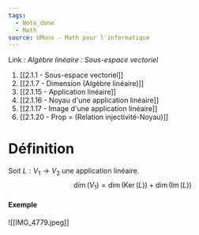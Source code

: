```yaml
---
tags:
  - Note_done
  - Math
source: UMons - Math pour l'informatique
---
```


Link :
_Algèbre linéaire : Sous-espace vectoriel_
1. [[2.1.1 - Sous-espace vectoriel]]
2. [[2.1.7 - Dimension (Algèbre linéaire)]]
3. [[2.1.15 - Application linéaire]]
4. [[2.1.16 - Noyau d'une application linéaire]]
5. [[2.1.17 - Image d'une application linéaire]]
6. [[2.1.20 - Prop = (Relation injectivité-Noyau)]]

# Définition
Soit $L : V_1 → V_2$ une application linéaire. $$\dim(V_1) = \dim(\operatorname{Ker}(L)) + \dim(\operatorname{Im}(L))$$
#### Exemple
![[IMG_4779.jpeg]]